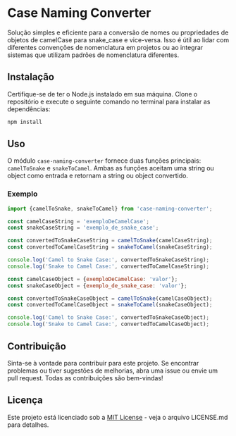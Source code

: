 # Case Naming Converter

Solução simples e eficiente para a conversão de nomes ou propriedades de objetos de camelCase para snake_case e vice-versa. Isso é útil ao lidar com diferentes convenções de nomenclatura em projetos ou ao integrar sistemas que utilizam padrões de nomenclatura diferentes.

## Instalação

Certifique-se de ter o Node.js instalado em sua máquina. Clone o repositório e execute o seguinte comando no terminal para instalar as dependências:

```bash
npm install
```

## Uso

O módulo `case-naming-converter` fornece duas funções principais: `camelToSnake` e `snakeToCamel`. Ambas as funções aceitam uma string ou object como entrada e retornam a string ou object convertido.

### Exemplo

```javascript
import {camelToSnake, snakeToCamel} from 'case-naming-converter';

const camelCaseString = 'exemploDeCamelCase';
const snakeCaseString = 'exemplo_de_snake_case';

const convertedToSnakeCaseString = camelToSnake(camelCaseString);
const convertedToCamelCaseString = snakeToCamel(snakeCaseString);

console.log('Camel to Snake Case:', convertedToSnakeCaseString);
console.log('Snake to Camel Case:', convertedToCamelCaseString);

const camelCaseObject = {exemploDeCamelCase: 'valor'};
const snakeCaseObject = {exemplo_de_snake_case: 'valor'};

const convertedToSnakeCaseObject = camelToSnake(camelCaseObject);
const convertedToCamelCaseObject = snakeToCamel(snakeCaseObject);

console.log('Camel to Snake Case:', convertedToSnakeCaseObject);
console.log('Snake to Camel Case:', convertedToCamelCaseObject);
```

## Contribuição

Sinta-se à vontade para contribuir para este projeto. Se encontrar problemas ou tiver sugestões de melhorias, abra uma issue ou envie um pull request. Todas as contribuições são bem-vindas!

## Licença

Este projeto está licenciado sob a [MIT License](LICENSE.md) - veja o arquivo LICENSE.md para detalhes.
